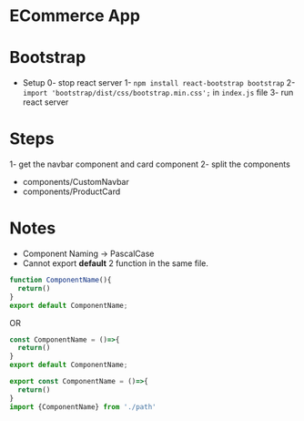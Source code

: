 # ECommerce App

# Bootstrap

- Setup
  0- stop react server
  1- `npm install react-bootstrap bootstrap` 
  2- `import 'bootstrap/dist/css/bootstrap.min.css';` in `index.js` file
  3- run react server

# Steps 
1- get the navbar component and card component
2- split the components
  - components/CustomNavbar
  - components/ProductCard

# Notes
- Component Naming -> PascalCase
- Cannot export **default** 2 function in the same file.
```jsx
function ComponentName(){
  return()
}
export default ComponentName;
```
OR
```jsx
const ComponentName = ()=>{
  return()
}
export default ComponentName;
```
```jsx
export const ComponentName = ()=>{
  return()
}
import {ComponentName} from './path'
```
